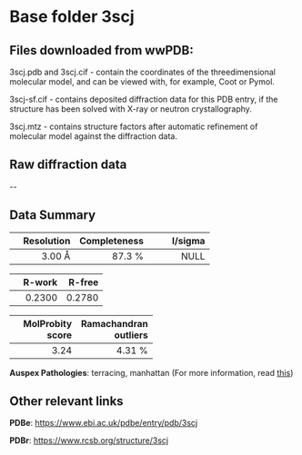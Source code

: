 # Base folder 3scj

## Files downloaded from wwPDB:

3scj.pdb and 3scj.cif - contain the coordinates of the threedimensional molecular model, and can be viewed with, for example, Coot or Pymol.

3scj-sf.cif - contains deposited diffraction data for this PDB entry, if the structure has been solved with X-ray or neutron crystallography.

3scj.mtz - contains structure factors after automatic refinement of molecular model against the diffraction data.

## Raw diffraction data

--<br> 

## Data Summary
|   | Resolution | Completeness| I/sigma |
|---|-------------:|----------------:|--------------:|
|   |3.00 Å|87.3  %|<img width=50/>NULL |

|   | **R-work**| **R-free**   
|---|-------------:|----------------:|           
||  0.2300|  0.2780|

|   |**MolProbity<br>score**| **Ramachandran<br>outliers** 
|---|-------------:|----------------:|
||  3.24|  4.31 %|

**Auspex Pathologies**: terracing, manhattan (For more information, read [this](https://github.com/thorn-lab/coronavirus_structural_task_force/blob/master/pdb/surface_glycoprotein/SARS-CoV/3scj/validation/auspex/3scj_auspex_comments.txt))

 



## Other relevant links 
**PDBe**:  https://www.ebi.ac.uk/pdbe/entry/pdb/3scj
 
**PDBr**: https://www.rcsb.org/structure/3scj 


